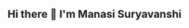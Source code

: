 ## Hi there 👋 I'm **Manasi Suryavanshi**

<!--
**manasisuryavanshi99/manasisuryavanshi99** is a ✨ _special_ ✨ repository because its `README.md` (this file) appears on your GitHub profile.

# Hello! 👋 I'm **Manasi Suryavanshi**
I'm a passionate Data Scientist with over 2 years of experience in analytics, specializing in data-driven decision-making and real-time analytics solutions. 

### 💼 About Me:
- 💻 I have expertise in **SQL**, **Python**, and **Azure Cloud Services**, working on real-time analytics and data integration projects.
- 🔬 I specialize in **A/B testing**, **statistical analysis**, and **data visualization** tools to draw meaningful insights from data.
- 🛠️ My skills include building scalable **data backends** for high-performance data retrieval systems in cloud environments.
- ⚙️ I also have extensive experience in **pandas** for data validation, automation, and handling large datasets efficiently.

### 🌱 What I’m Learning:
- I'm diving deeper into **MLOps**, **Kubernetes**, and **Azure DevOps** to enhance my deployment strategies and workflow automation.
- **Large Language Models (LLMs)** and **Generative AI (GenAI)** to deepen my understanding of advanced AI technologies and their applications in data science.

### 😄 Pronouns: she/her

### 💡 Let's Connect:
[![LinkedIn](https://img.shields.io/badge/LinkedIn-0077B5?style=flat&logo=linkedin&logoColor=white)](https://www.linkedin.com/in/manasisuryavanshi99) [![Instagram](https://img.shields.io/badge/Instagram-E1306C?style=flat&logo=instagram&logoColor=white)](https://www.instagram.com/ii_manya_ii)



- ⚡ My Catch-phrase: Self-taught data enthusiast who lives by numbers. From marketing to tech, I've embraced data-driven decisions. I don't just meet expectations—I exceed them with creative insights.

